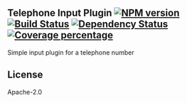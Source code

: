 Telephone Input Plugin [![NPM version][npm-image]][npm-url] [![Build Status][travis-image]][travis-url] [![Dependency Status][daviddm-image]][daviddm-url] [![Coverage percentage][coveralls-image]][coveralls-url]
---

Simple input plugin for a telephone number

## License

Apache-2.0

[npm-image]: https://badge.fury.io/js/input-plugin-telephone.svg
[npm-url]: https://npmjs.org/package/input-plugin-telephone
[travis-image]: https://travis-ci.org/punchcard-cms/input-plugin-telephone.svg
[travis-url]: https://travis-ci.org/punchcard-cms/input-plugin-telephone
[daviddm-image]: https://david-dm.org/punchcard-cms/input-plugin-telephone.svg?theme=shields.io
[daviddm-url]: https://david-dm.org/punchcard-cms/input-plugin-telephone
[coveralls-image]: https://coveralls.io/repos/punchcard-cms/input-plugin-telephone/badge.svg
[coveralls-url]: https://coveralls.io/r/punchcard-cms/input-plugin-telephone
